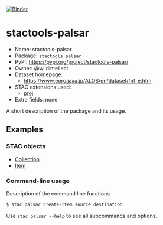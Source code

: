 [![Binder](https://mybinder.org/badge_logo.svg)](https://mybinder.org/v2/gh/stactools-packages/palsar/main?filepath=docs/installation_and_basic_usage.ipynb)

# stactools-palsar

- Name: stactools-palsar
- Package: `stactools.palsar`
- PyPI: https://pypi.org/project/stactools-palsar/
- Owner: @wildintellect
- Dataset homepage:
  - https://www.eorc.jaxa.jp/ALOS/en/dataset/fnf_e.htm
- STAC extensions used:
  - [proj](https://github.com/stac-extensions/projection/)
- Extra fields: none

A short description of the package and its usage.

## Examples

### STAC objects

- [Collection](examples/collection.json)
- [Item](examples/item/item.json)

### Command-line usage

Description of the command line functions

```bash
$ stac palsar create-item source destination
```

Use `stac palsar --help` to see all subcommands and options.
